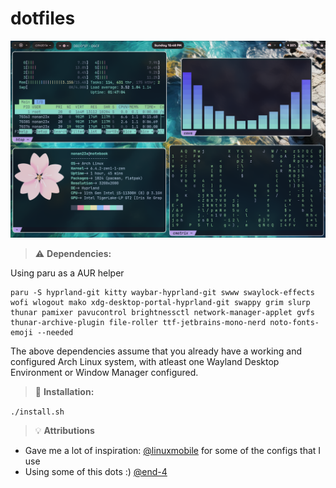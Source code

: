 # dotfiles

![alt text](images/rice.png "Rice")

> :warning: **Dependencies:**

Using paru as a AUR helper
```
paru -S hyprland-git kitty waybar-hyprland-git swww swaylock-effects wofi wlogout mako xdg-desktop-portal-hyprland-git swappy grim slurp thunar pamixer pavucontrol brightnessctl network-manager-applet gvfs thunar-archive-plugin file-roller ttf-jetbrains-mono-nerd noto-fonts-emoji --needed
```
The above dependencies assume that you already have a working and configured Arch Linux system, with atleast one Wayland Desktop Environment or Window Manager configured.

> :memo: **Installation:**

`./install.sh`

> :bulb: **Attributions**

- Gave me a lot of inspiration: [@linuxmobile](https://github.com/linuxmobile) for some of the configs that I use
- Using some of this dots :) [@end-4](https://github.com/end-4)
